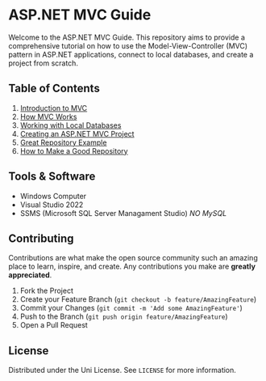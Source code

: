 # ASP.NET MVC Guide

Welcome to the ASP.NET MVC Guide. This repository aims to provide a comprehensive tutorial on how to use the Model-View-Controller (MVC) pattern in ASP.NET applications, connect to local databases, and create a project from scratch.

## Table of Contents

1. [Introduction to MVC](docs/01-What-is-MVC.md)
2. [How MVC Works](docs/02-How-MVC-Works.md)
3. [Working with Local Databases](docs/03-Working-With-Local-Databases.md)
4. [Creating an ASP.NET MVC Project](docs/04-Creating-an-ASPNET-MVC-Project.md)
5. [Great Repository Example](https://github.com/noturlee/TaskTracker-MVC)
6. [How to Make a Good Repository](docs/05-How-to-Make-a-Good-Repo)

## Tools & Software

- Windows Computer
- Visual Studio 2022
- SSMS (Microsoft SQL Server Managament Studio) *NO MySQL*


## Contributing

Contributions are what make the open source community such an amazing place to learn, inspire, and create. Any contributions you make are **greatly appreciated**.

1. Fork the Project
2. Create your Feature Branch (`git checkout -b feature/AmazingFeature`)
3. Commit your Changes (`git commit -m 'Add some AmazingFeature'`)
4. Push to the Branch (`git push origin feature/AmazingFeature`)
5. Open a Pull Request

## License

Distributed under the Uni License. See `LICENSE` for more information.
